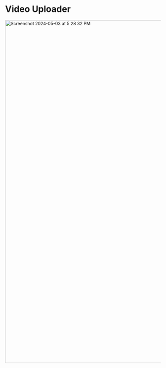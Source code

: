# Video Uploader



<img width="1106" alt="Screenshot 2024-05-03 at 5 28 32 PM" src="https://github.com/lcniell123/VideoUploader/assets/14323809/91865775-8b43-45f2-b61a-695d232ff655">


